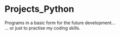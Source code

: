 # Projects_Python


Programs in a basic form for the future development...                                                                                                                                                                                                                                                                            
                                                        ... or just to practise my coding skills. 
